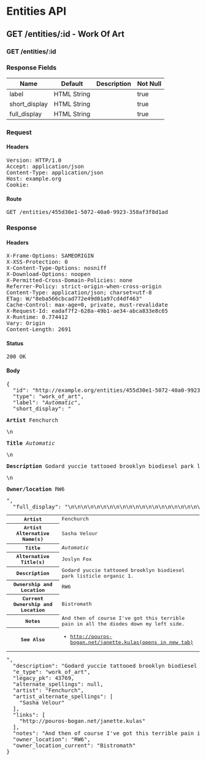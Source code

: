 # Entities API



## GET /entities/:id - Work Of Art

### GET /entities/:id

### Response Fields

| Name | Default | Description | Not Null |
|------|---------|-------------|----------|
| label | HTML String |  | true |
| short_display | HTML String |  | true |
| full_display | HTML String |  | true |

### Request

#### Headers

<pre>Version: HTTP/1.0
Accept: application/json
Content-Type: application/json
Host: example.org
Cookie: </pre>

#### Route

<pre>GET /entities/455d30e1-5072-40a0-9923-358af3f8d1ad</pre>

### Response

#### Headers

<pre>X-Frame-Options: SAMEORIGIN
X-XSS-Protection: 0
X-Content-Type-Options: nosniff
X-Download-Options: noopen
X-Permitted-Cross-Domain-Policies: none
Referrer-Policy: strict-origin-when-cross-origin
Content-Type: application/json; charset=utf-8
ETag: W/&quot;8eba566cbcad772e49d01a97cd4df463&quot;
Cache-Control: max-age=0, private, must-revalidate
X-Request-Id: eadaf7f2-628a-49b1-ae34-abca833e8c65
X-Runtime: 0.774412
Vary: Origin
Content-Length: 2691</pre>

#### Status

<pre>200 OK</pre>

#### Body

<pre>{
  "id": "http://example.org/entities/455d30e1-5072-40a0-9923-358af3f8d1ad",
  "type": "work_of_art",
  "label": "<i>Automatic</i>",
  "short_display": "<section><p><strong>Artist</strong> Fenchurch</p>\n<p><strong>Title</strong> <i>Automatic</i></p>\n<p><strong>Description</strong> Godard yuccie tattooed brooklyn biodiesel park listicle organic 1.</p>\n<p><strong>Owner/location</strong> RW6</p></section>",
  "full_display": "<table>\n<tr>\n<th scope=\"row\">Artist</th>\n<td>Fenchurch</td>\n</tr>\n<tr>\n<th scope=\"row\">Artist Alternative Name(s)</th>\n<td>Sasha Velour</td>\n</tr>\n<tr>\n<th scope=\"row\">Title</th>\n<td><i>Automatic</i></td>\n</tr>\n<tr>\n<th scope=\"row\">Alternative Title(s)</th>\n<td>Joslyn Fox</td>\n</tr>\n<tr>\n<th scope=\"row\">Description</th>\n<td>Godard yuccie tattooed brooklyn biodiesel park listicle organic 1.</td>\n</tr>\n<tr>\n<th scope=\"row\">Ownership and Location</th>\n<td>RW6</td>\n</tr>\n<tr>\n<th scope=\"row\">Current Ownership and Location</th>\n<td>Bistromath</td>\n</tr>\n<tr>\n<th scope=\"row\">Notes</th>\n<td>And then of course I've got this terrible pain in all the diodes down my left side.</td>\n</tr>\n<tr>\n<th scope=\"row\">See Also</th>\n<td><ul><li><a href=\"http://pouros-bogan.net/janette.kulas\" target=\"_blank\" rel=\"noopener\">http://pouros-bogan.net/janette.kulas<span>(opens in new tab)</span></a></li></ul></td>\n</tr>\n</table>",
  "description": "Godard yuccie tattooed brooklyn biodiesel park listicle organic 1.",
  "e_type": "work_of_art",
  "legacy_pk": 43769,
  "alternate_spellings": null,
  "artist": "Fenchurch",
  "artist_alternate_spellings": [
    "Sasha Velour"
  ],
  "links": [
    "http://pouros-bogan.net/janette.kulas"
  ],
  "notes": "And then of course I've got this terrible pain in all the diodes down my left side.",
  "owner_location": "RW6",
  "owner_location_current": "Bistromath"
}</pre>
